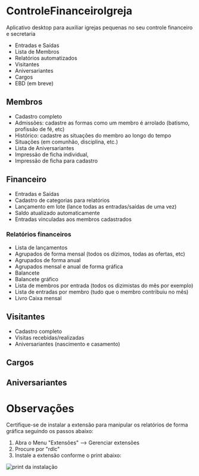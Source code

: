 # ControleFinanceiroIgreja

Aplicativo desktop para auxiliar igrejas pequenas no seu controle financeiro e secretaria

- Entradas e Saídas
- Lista de Membros
- Relatórios automatizados
- Visitantes
- Aniversariantes
- Cargos
- EBD (em breve)

## Membros

- Cadastro completo
- Admissões: cadastre as formas como um membro é arrolado (batismo, profissão de fé, etc)
- Histórico: cadastre as situações do membro ao longo do tempo
- Situações (em comunhão, disciplina, etc.)
- Lista de Aniversariantes
- Impressão de ficha individual,
- Impressão de ficha para cadastro

## Financeiro

- Entradas e Saídas
- Cadastro de categorias para relatórios
- Lançamento em lote (lance todas as entradas/saídas de uma vez)
- Saldo atualizado automaticamente
- Entradas vinculadas aos membros cadastrados

### Relatórios financeiros

- Lista de lançamentos
- Agrupados de forma mensal (todos os dízimos, todas as ofertas, etc)
- Agrupados de forma anual
- Agrupados mensal e anual de forma gráfica
- Balancete
- Balancete gráfico
- Lista de membros por entrada (todos os dizimistas do mês por exemplo)
- Lista de entradas por membro (tudo que o membro contribuiu no mês)
- Livro Caixa mensal

## Visitantes

- Cadastro completo
- Visitas recebidas/realizadas
- Aniversariantes (nascimento e casamento)

## Cargos


## Aniversariantes




# Observações
Certifique-se de instalar a extensão para manipular os relatórios de forma gráfica seguindo os passos abaixo:

1. Abra o Menu "Extensões" --> Gerenciar extensões
2. Procure por "rdlc"
3. Instale a extensão conforme o print abaixo:

![print da instalação](https://github.com/jhonsreis/ControleFinanceiroIgreja/blob/main/extras/captura_rdlc.png?raw=true)
